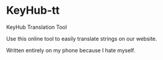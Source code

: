 # KeyHub-tt
KeyHub Translation Tool

Use this online tool to easily translate strings on our website.

Written entirely on my phone because I hate myself.
